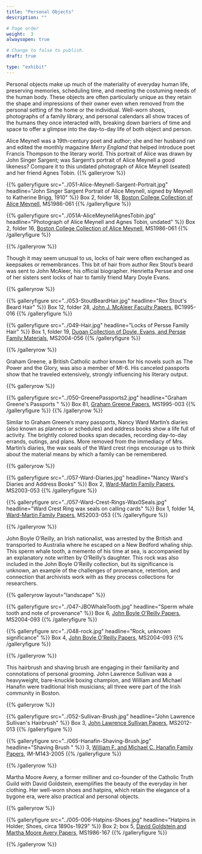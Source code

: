 ```yaml
---
title: "Personal Objects"
description: ""

# Page order
weight:  3
alwaysopen: true

# Change to false to publish.
draft: true

type: "exhibit"
---
```

Personal objects make up much of the materiality of everyday human life, preserving memories, scheduling time, and meeting the costuming needs of the human body. These objects are often particularly unique as they retain the shape and impressions of their owner even when removed from the personal setting of the home or the individual. Well-worn shoes, photographs of a family library, and personal calendars all show traces of the humans they once interacted with, breaking down barriers of time and space to offer a glimpse into the day-to-day life of both object and person.

Alice Meynell was a 19th-century poet and author; she and her husband ran and edited the monthly magazine *Merry England* that helped introduce poet Francis Thompson to the literary world. This portrait of Alice was drawn by John Singer Sargent; was Sargent’s portrait of Alice Meynell a good likeness? Compare it to this undated photograph of Alice Meynell (seated) and her friend Agnes Tobin.
{{% galleryrow %}}

{{% galleryfigure src="../051-Alice-Meynell-Sargent-Portrait.jpg" headline="John Singer Sargent Portrait of Alice Meynell, signed by Meynell to Katherine Brigg, 1910" %}}
Box 2, folder 18, [Boston College Collection of Alice Meynell](https://bc-primo.hosted.exlibrisgroup.com/permalink/f/l6ucgu/ALMA-BC21330996430001021), MS1986-061
{{% /galleryfigure %}}

{{% galleryfigure src="../051A-AliceMeynellAgnesTobin.jpg" headline="Photograph of Alice Meynell and Agnes Tobin, undated" %}}
Box 2, folder 16, [Boston College Collection of Alice Meynell](https://bc-primo.hosted.exlibrisgroup.com/permalink/f/l6ucgu/ALMA-BC21330996430001021), MS1986-061
{{% /galleryfigure %}}

{{% /galleryrow %}}

Though it may seem unusual to us, locks of hair were often exchanged as keepsakes or remembrances. This bit of hair from author Rex Stout’s beard was sent to John McAleer, his official biographer. Henrietta Persse and one of her sisters sent locks of hair to family friend Mary Doyle Evans.

{{% galleryrow %}}

{{% galleryfigure src="../053-StoutBeardHair.jpg" headline="Rex Stout's Beard Hair" %}}
Box 12, folder 28, [John J. McAleer Faculty Papers](https://bc-primo.hosted.exlibrisgroup.com/permalink/f/l6ucgu/ALMA-BC21349383200001021), BC1995-016
{{% /galleryfigure %}}

{{% galleryfigure src="../049-Hair.jpg" headline="Locks of Persse Family Hair" %}}
Box 1, folder 19, [Dugan Collection of Doyle, Evans, and Persse Family Materials]((https://bc-primo.hosted.exlibrisgroup.com/primo-explore/fulldisplay?docid=ALMA-BC21333225820001021&context=L&vid=bclib_new&search_scope=onesearch&tab=onesearch&lang=en_US)), MS2004-056
{{% /galleryfigure %}}

{{% /galleryrow %}}

Graham Greene, a British Catholic author known for his novels such as The Power and the Glory, was also a member of MI-6. His canceled passports show that he traveled extensively, strongly influencing his literary output.

{{% galleryrow %}}

{{% galleryfigure src="../050-GreenePassports2.jpg" headline="Graham Greene's Passports " %}}
Box 81, [Graham Greene Papers](https://bc-primo.hosted.exlibrisgroup.com/primo-explore/fulldisplay?docid=ALMA-BC21351254200001021&context=L&vid=bclib_new&search_scope=onesearch&tab=onesearch&lang=en_US), MS1995-003
{{% /galleryfigure %}}
{{% /galleryrow %}}


Similar to Graham Greene’s many passports, Nancy Ward Martin’s diaries (also known as planners or schedules) and address books show a life full of activity. The brightly colored books span decades, recording day-to-day errands, outings, and plans. More removed from the immediacy of Mrs. Martin’s diaries, the wax seals of the Ward crest rings encourage us to think about the material means by which a family can be remembered.

{{% galleryrow %}}

{{% galleryfigure src="../057-Ward-Diaries.jpg" headline="Nancy Ward's Diaries and Address Books" %}}
Box 2, [Ward-Martin Family Papers](https://bc-primo.hosted.exlibrisgroup.com/primo-explore/fulldisplay?docid=ALMA-BC21343900840001021&context=L&vid=bclib_new&search_scope=bcl&tab=bcl_only&lang=en_US), MS2003-053
{{% /galleryfigure %}}

{{% galleryfigure src="../057-Ward-Crest-Rings-Wax0Seals.jpg" headline="Ward Crest Ring wax seals on calling cards" %}}
Box 1, folder 14, [Ward-Martin Family Papers](https://bc-primo.hosted.exlibrisgroup.com/primo-explore/fulldisplay?docid=ALMA-BC21343900840001021&context=L&vid=bclib_new&search_scope=bcl&tab=bcl_only&lang=en_US), MS2003-053
{{% /galleryfigure %}}

{{% /galleryrow %}}

John Boyle O’Reilly, an Irish nationalist, was arrested by the British and transported to Australia where he escaped on a New Bedford whaling ship. This sperm whale tooth, a memento of his time at sea, is accompanied by an explanatory note written by O’Reilly’s daughter. This rock was also included in the John Boyle O’Reilly collection, but its significance is unknown, an example of the challenges of provenance, retention, and connection that archivists work with as they process collections for researchers.

{{% galleryrow layout="landscape" %}}

{{% galleryfigure src="../047-JBOWhaleTooth.jpg" headline="Sperm whale tooth and note of provenance" %}}
Box 6, [John Boyle O'Reilly Papers](https://bc-primo.hosted.exlibrisgroup.com/primo-explore/fulldisplay?docid=ALMA-BC21344683520001021&context=L&vid=bclib_new&search_scope=bcl&tab=bcl_only&lang=en_US), MS2004-093
{{% /galleryfigure %}}

{{% galleryfigure src="../048-rock.jpg" headline="Rock, unknown significance" %}}
Box 4, [John Boyle O'Reilly Papers](https://bc-primo.hosted.exlibrisgroup.com/primo-explore/fulldisplay?docid=ALMA-BC21344683520001021&context=L&vid=bclib_new&search_scope=bcl&tab=bcl_only&lang=en_US), MS2004-093
{{% /galleryfigure %}}

{{% /galleryrow %}}

This hairbrush and shaving brush are engaging in their familiarity and connotations of personal grooming. John Lawrence Sullivan was a heavyweight, bare-knuckle boxing champion, and William and Michael Hanafin were traditional Irish musicians; all three were part of the Irish community in Boston.

{{% galleryrow %}}

{{% galleryfigure src="../052-Sullivan-Brush.jpg" headline="John Lawrence Sullivan's Hairbrush" %}}
Box 3, [John Lawrence Sullivan Papers](https://bc-primo.hosted.exlibrisgroup.com/primo-explore/fulldisplay?docid=ALMA-BC21422799570001021&context=L&vid=bclib_new&search_scope=bcl&tab=bcl_only&lang=en_US), MS2012-013
{{% /galleryfigure %}}

{{% galleryfigure src="../065-Hanafin-Shaving-Brush.jpg" headline="Shaving Brush " %}}
 3, [William F. and Michael C. Hanafin Family Papers](https://bc-primo.hosted.exlibrisgroup.com/primo-explore/fulldisplay?docid=ALMA-BC21475898300001021&context=L&vid=bclib_new&search_scope=onesearch&tab=onesearch&lang=en_US), IM-M143-2005
{{% /galleryfigure %}}

{{% /galleryrow %}}

Martha Moore Avery, a former milliner and co-founder of the Catholic Truth Guild with David Goldstein, exemplifies the beauty of the everyday in her clothing. Her well-worn shoes and hatpins, which retain the elegance of a bygone era, were also practical and personal objects.

{{% galleryrow %}}

{{% galleryfigure src="../005-006-Hatpins-Shoes.jpg" headline="Hatpins in Holder; Shoes,  circa 1890s-1929" %}}
Box 2; box 5, [David Goldstein and Martha Moore Avery Papers](https://bc-primo.hosted.exlibrisgroup.com/primo-explore/fulldisplay?docid=ALMA-BC21387017070001021&context=L&vid=bclib_new&search_scope=onesearch&tab=onesearch&lang=en_US), MS1986-167
{{% /galleryfigure %}}

{{% /galleryrow %}}
